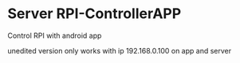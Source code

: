 # Server RPI-ControllerAPP
Control RPI with android app


unedited version 
only works with ip 192.168.0.100 on app and server
